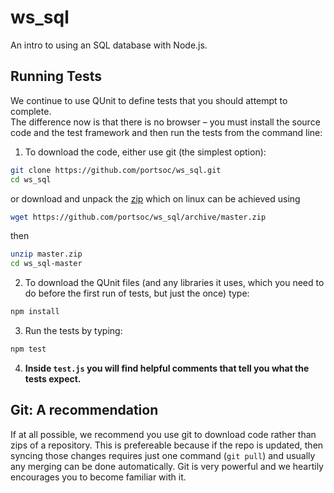ws_sql
========

An intro to using an SQL database with Node.js.


Running Tests
-------------

We continue to use QUnit to define tests that you should attempt to complete.  
The difference now is that there is no browser – you must install the source
code and the test framework and then run the tests from the command line:

1. To download the code, either use git (the simplest option):

  ```bash
  git clone https://github.com/portsoc/ws_sql.git
  cd ws_sql
  ```
  or download and unpack the [zip](https://github.com/portsoc/ws_sql/archive/master.zip)
  which on linux can be achieved using
  ```bash
  wget https://github.com/portsoc/ws_sql/archive/master.zip
  ```
  then
  ```bash
  unzip master.zip
  cd ws_sql-master
  ```

2. To download the QUnit files (and any libraries it uses, which you need to do before the first run of tests, but just the once) type:

  ```bash
  npm install
  ```

3. Run the tests by typing:

  ```bash
  npm test
  ```

4. **Inside `test.js` you will find helpful comments that tell you what the tests expect.**

Git: A recommendation
----------------------
If at all possible, we recommend you use git to download code rather than zips of a repository.  This is prefereable because if the repo is updated, then syncing those changes requires just one command (`git pull`) and usually any merging can be done automatically.  Git is very powerful and we heartily encourages you to become familiar with it.

